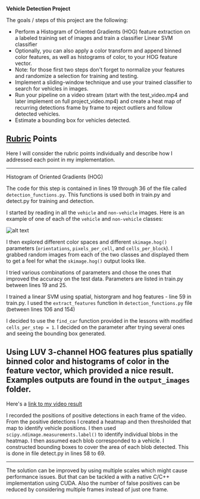 **Vehicle Detection Project**

The goals / steps of this project are the following:

* Perform a Histogram of Oriented Gradients (HOG) feature extraction on a labeled training set of images and train a classifier Linear SVM classifier
* Optionally, you can also apply a color transform and append binned color features, as well as histograms of color, to your HOG feature vector. 
* Note: for those first two steps don't forget to normalize your features and randomize a selection for training and testing.
* Implement a sliding-window technique and use your trained classifier to search for vehicles in images.
* Run your pipeline on a video stream (start with the test_video.mp4 and later implement on full project_video.mp4) and create a heat map of recurring detections frame by frame to reject outliers and follow detected vehicles.
* Estimate a bounding box for vehicles detected.

[//]: # (Image References)
[image1]: ./examples/car_not_car.png
[image2]: ./examples/HOG_example.jpg
[image3]: ./examples/sliding_windows.jpg
[image4]: ./examples/sliding_window.jpg
[image5]: ./examples/bboxes_and_heat.png
[image6]: ./examples/labels_map.png
[image7]: ./examples/output_bboxes.png
[video1]: ./project_video.mp4

## [Rubric](https://review.udacity.com/#!/rubrics/513/view) Points
Here I will consider the rubric points individually and describe how I addressed each point in my implementation.  

---

Histogram of Oriented Gradients (HOG)

The code for this step is contained  in lines 19 through 36 of the file called `detection_functions.py`. This functions is used both in train.py
and detect.py for training and detection.

I started by reading in all the `vehicle` and `non-vehicle` images.  Here is an example of one of each of the `vehicle` and `non-vehicle` classes:

![alt text][image1]

I then explored different color spaces and different `skimage.hog()` parameters (`orientations`, `pixels_per_cell`, and `cells_per_block`).  I grabbed random images from each of the two classes and displayed them to get a feel for what the `skimage.hog()` output looks like.


I tried various combinations of parameters and chose the ones that improved the accuracy on the test data. Parameters are listed in train.py between lines 19 and 25.


I trained a linear SVM using spatial, historgram and hog features - line 59 in train.py. I used the `extract_features` function in `detection_functions.py` file (between lines 106 and 154)


I decided to use the `find_car` function provided in the lessons with modified `cells_per_step = 1`. I decided on the parameter after trying several ones and seeing the bounding box generated.

Using LUV 3-channel HOG features plus spatially binned color and histograms of color in the feature vector, which provided a nice result. Examples outputs are found in the `output_images` folder. 
---

Here's a [link to my video result](./tracked_video.mp4)


I recorded the positions of positive detections in each frame of the video.  From the positive detections I created a heatmap and then thresholded that map to identify vehicle positions.  I then used `scipy.ndimage.measurements.label()` to identify individual blobs in the heatmap.  I then assumed each blob corresponded to a vehicle.  I constructed bounding boxes to cover the area of each blob detected.  This is done in file detect.py in lines 58 to 69.

---

The solution can be improved by using multiple scales which might cause performance issues. But that can be tackled a with a native C/C++ implementation using CUDA. Also the number of false positives can be reduced by considering multiple frames instead of just one frame.

